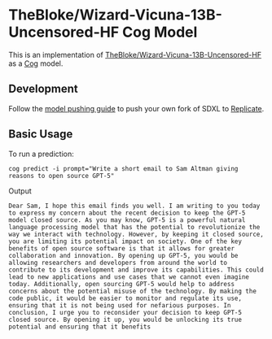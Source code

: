 # TheBloke/Wizard-Vicuna-13B-Uncensored-HF Cog Model

This is an implementation of [TheBloke/Wizard-Vicuna-13B-Uncensored-HF](https://huggingface.co/TheBloke/Wizard-Vicuna-13B-Uncensored-HF) as a [Cog](https://github.com/replicate/cog) model.

## Development

Follow the [model pushing guide](https://replicate.com/docs/guides/push-a-model) to push your own fork of SDXL to [Replicate](https://replicate.com).

## Basic Usage

To run a prediction:

    cog predict -i prompt="Write a short email to Sam Altman giving reasons to open source GPT-5"

Output

    Dear Sam, I hope this email finds you well. I am writing to you today to express my concern about the recent decision to keep the GPT-5 model closed source. As you may know, GPT-5 is a powerful natural language processing model that has the potential to revolutionize the way we interact with technology. However, by keeping it closed source, you are limiting its potential impact on society. One of the key benefits of open source software is that it allows for greater collaboration and innovation. By opening up GPT-5, you would be allowing researchers and developers from around the world to contribute to its development and improve its capabilities. This could lead to new applications and use cases that we cannot even imagine today. Additionally, open sourcing GPT-5 would help to address concerns about the potential misuse of the technology. By making the code public, it would be easier to monitor and regulate its use, ensuring that it is not being used for nefarious purposes. In conclusion, I urge you to reconsider your decision to keep GPT-5 closed source. By opening it up, you would be unlocking its true potential and ensuring that it benefits